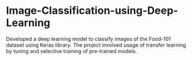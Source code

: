 # Image-Classification-using-Deep-Learning
Developed a deep learning model to classify images of the Food-101 dataset using Keras library. The project involved usage of transfer learning by tuning and selective training of pre-trained models.
